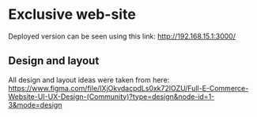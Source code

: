 # Exclusive web-site

Deployed version can be seen using this link: http://192.168.15.1:3000/

## Design and layout

All design and layout ideas were taken from here: https://www.figma.com/file/IXjOkvdacpdLs0xk72lOZU/Full-E-Commerce-Website-UI-UX-Design-(Community)?type=design&node-id=1-3&mode=design

